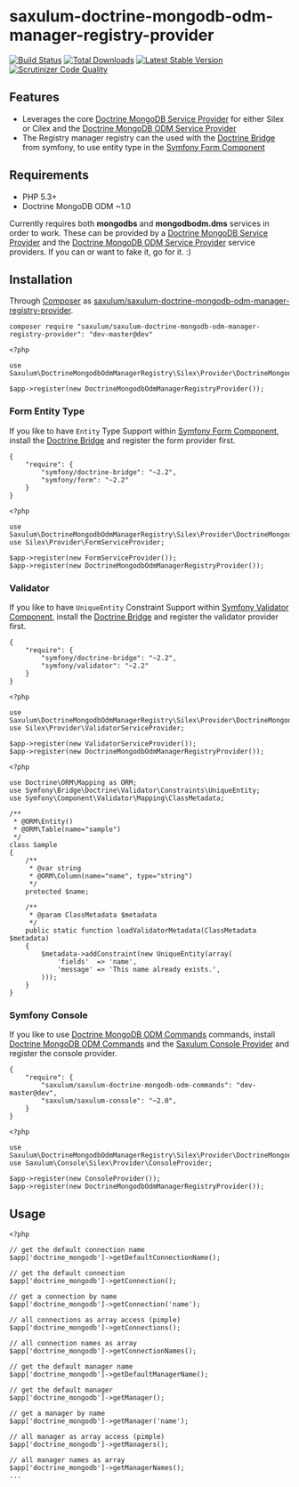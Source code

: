 saxulum-doctrine-mongodb-odm-manager-registry-provider
======================================================

[![Build Status](https://api.travis-ci.org/saxulum/saxulum-doctrine-mongodb-odm-manager-registry-provider.png?branch=master)](https://travis-ci.org/saxulum/saxulum-doctrine-mongodb-odm-manager-registry-provider)
[![Total Downloads](https://poser.pugx.org/saxulum/saxulum-doctrine-mongodb-odm-manager-registry-provider/downloads.png)](https://packagist.org/packages/saxulum/saxulum-doctrine-mongodb-odm-manager-registry-provider)
[![Latest Stable Version](https://poser.pugx.org/saxulum/saxulum-doctrine-mongodb-odm-manager-registry-provider/v/stable.png)](https://packagist.org/packages/saxulum/saxulum-doctrine-mongodb-odm-manager-registry-provider)
[![Scrutinizer Code Quality](https://scrutinizer-ci.com/g/saxulum/saxulum-doctrine-mongodb-odm-manager-registry-provider/badges/quality-score.png)](https://scrutinizer-ci.com/g/saxulum/saxulum-doctrine-mongodb-odm-manager-registry-provider)

Features
--------

 * Leverages the core [Doctrine MongoDB Service Provider][1] for either Silex or Cilex and the [Doctrine MongoDB ODM Service Provider][2]
 * The Registry manager registry can the used with the [Doctrine Bridge][4] from symfony, to use entity type in the [Symfony Form Component][5] 

Requirements
------------

 * PHP 5.3+
 * Doctrine MongoDB ODM ~1.0
 
Currently requires both **mongodbs** and **mongodbodm.dms** services in order to work.
These can be provided by a [Doctrine MongoDB Service Provider][1] and the [Doctrine MongoDB ODM Service Provider][2] service providers.
If you can or want to fake it, go for it. :)

Installation
------------
 
Through [Composer](http://getcomposer.org) as [saxulum/saxulum-doctrine-mongodb-odm-manager-registry-provider][6].

```{.sh}
composer require "saxulum/saxulum-doctrine-mongodb-odm-manager-registry-provider": "dev-master@dev"
```

```{.php}
<?php

use Saxulum\DoctrineMongodbOdmManagerRegistry\Silex\Provider\DoctrineMongodbOdmManagerRegistryProvider;

$app->register(new DoctrineMongodbOdmManagerRegistryProvider());
```

### Form Entity Type

If you like to have `Entity` Type Support within [Symfony Form Component][5], install the [Doctrine Bridge][4] and register the form provider first.

```{.json}
{
    "require": {
        "symfony/doctrine-bridge": "~2.2",
        "symfony/form": "~2.2"
    }
}
```

```{.php}
<?php

use Saxulum\DoctrineMongodbOdmManagerRegistry\Silex\Provider\DoctrineMongodbOdmManagerRegistryProvider;
use Silex\Provider\FormServiceProvider;

$app->register(new FormServiceProvider());
$app->register(new DoctrineMongodbOdmManagerRegistryProvider());
```

### Validator

If you like to have `UniqueEntity` Constraint Support within [Symfony Validator Component][9], install the [Doctrine Bridge][4] and register the validator provider first.

```{.json}
{
    "require": {
        "symfony/doctrine-bridge": "~2.2",
        "symfony/validator": "~2.2"
    }
}
```

```{.php}
<?php

use Saxulum\DoctrineMongodbOdmManagerRegistry\Silex\Provider\DoctrineMongodbOdmManagerRegistryProvider;
use Silex\Provider\ValidatorServiceProvider;

$app->register(new ValidatorServiceProvider());
$app->register(new DoctrineMongodbOdmManagerRegistryProvider());
```

```{.php}
<?php

use Doctrine\ORM\Mapping as ORM;
use Symfony\Bridge\Doctrine\Validator\Constraints\UniqueEntity;
use Symfony\Component\Validator\Mapping\ClassMetadata;

/**
 * @ORM\Entity()
 * @ORM\Table(name="sample")
 */
class Sample
{
    /**
     * @var string
     * @ORM\Column(name="name", type="string")
     */
    protected $name;

    /**
     * @param ClassMetadata $metadata
     */
    public static function loadValidatorMetadata(ClassMetadata $metadata)
    {
        $metadata->addConstraint(new UniqueEntity(array(
            'fields'  => 'name',
            'message' => 'This name already exists.',
        )));
    }
}
```

### Symfony Console

If you like to use [Doctrine MongoDB ODM Commands][7] commands, install [Doctrine MongoDB ODM Commands][7] and the [Saxulum Console Provider][8] and register the console provider.

```{.json}
{
    "require": {
        "saxulum/saxulum-doctrine-mongodb-odm-commands": "dev-master@dev",
        "saxulum/saxulum-console": "~2.0",
    }
}
```

```{.php}
<?php

use Saxulum\DoctrineMongodbOdmManagerRegistry\Silex\Provider\DoctrineMongodbOdmManagerRegistryProvider;
use Saxulum\Console\Silex\Provider\ConsoleProvider;

$app->register(new ConsoleProvider());
$app->register(new DoctrineMongodbOdmManagerRegistryProvider());
```

Usage
-----

```{.php}
<?php

// get the default connection name
$app['doctrine_mongodb']->getDefaultConnectionName();

// get the default connection 
$app['doctrine_mongodb']->getConnection();

// get a connection by name
$app['doctrine_mongodb']->getConnection('name');

// all connections as array access (pimple)
$app['doctrine_mongodb']->getConnections();

// all connection names as array
$app['doctrine_mongodb']->getConnectionNames();

// get the default manager name
$app['doctrine_mongodb']->getDefaultManagerName();

// get the default manager
$app['doctrine_mongodb']->getManager();

// get a manager by name
$app['doctrine_mongodb']->getManager('name');

// all manager as array access (pimple)
$app['doctrine_mongodb']->getManagers();

// all manager names as array
$app['doctrine_mongodb']->getManagerNames();
...
```

[1]: https://github.com/saxulum/saxulum-doctrine-mongodb-provider
[2]: https://github.com/saxulum/saxulum-doctrine-mongodb-odm-provider
[4]: https://github.com/symfony/DoctrineBridge
[5]: https://github.com/symfony/Form
[6]: https://packagist.org/packages/saxulum/saxulum-doctrine-mongodb-odm-manager-registry-provider
[7]: https://packagist.org/packages/saxulum/saxulum-doctrine-mongodb-odm-commands
[8]: https://packagist.org/packages/saxulum/saxulum-console
[9]: https://github.com/symfony/Validator
